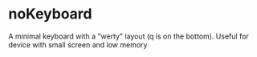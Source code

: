 # noKeyboard
A minimal keyboard with a "werty" layout (q is on the bottom). Useful for device with small screen and low memory
